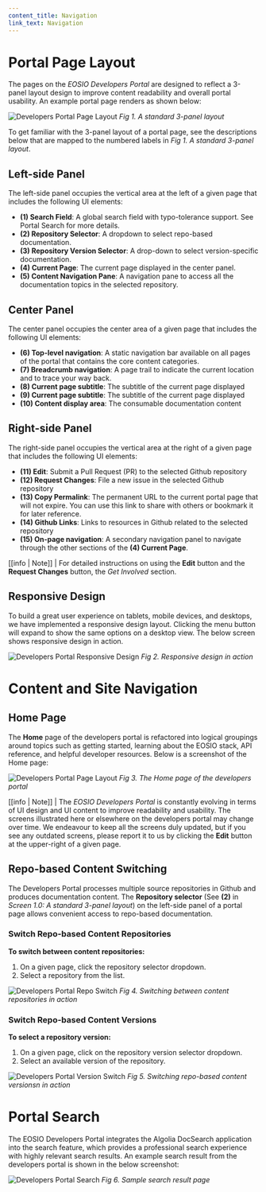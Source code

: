 ```yaml
---
content_title: Navigation
link_text: Navigation
---
```


# Portal Page Layout 

The pages on the _EOSIO Developers Portal_ are designed to reflect a 3-panel layout design to improve content readability and overall portal usability. An example portal page renders as shown below: 

![Developers Portal Page Layout](portal-page-layout-1.png "portal page layout")
*Fig 1. A standard 3-panel layout*

To get familiar with the 3-panel layout of a portal page, see the descriptions below that are mapped to the numbered labels in _Fig 1. A standard 3-panel layout_. 

## Left-side Panel

The left-side panel occupies the vertical area at the left of a given page that includes the following UI elements:

* **(1) Search Field**: A global search field with typo-tolerance support. See Portal Search for more details. 
* **(2) Repository Selector**: A dropdown to select repo-based documentation.
* **(3) Repository Version Selector**: A drop-down to select version-specific documentation. 
* **(4) Current Page**: The current page displayed in the center panel. 
* **(5) Content Navigation Pane**: A navigation pane to access all the documentation topics in the selected repository. 

## Center Panel
The center panel occupies the center area of a given page that includes the following UI elements: 

* **(6) Top-level navigation**: A static navigation bar available on all pages of the portal that contains the core content categories.
* **(7) Breadcrumb navigation**:  A page trail to indicate the current location and to trace your way back.
* **(8) Current page subtitle**: The subtitle of the current page displayed
* **(9) Current page subtitle**: The subtitle of the current page displayed
* **(10) Content display area**:  The consumable documentation content

## Right-side Panel
The right-side panel occupies the vertical area at the right of a given page that includes the following UI elements: 

* **(11) Edit**: Submit a Pull Request (PR) to the selected Github repository
* **(12) Request Changes**: File a new issue in the selected Github repository
* **(13) Copy Permalink**: The permanent URL to the current portal page that will not expire. You can use this link to share with others or bookmark it for later reference.
* **(14) Github Links**: Links to resources in Github related to the selected repository
* **(15) On-page navigation**: A secondary navigation panel to navigate through the other sections of the **(4) Current Page**.

[[info | Note]]
| For detailed instructions on using the **Edit** button and the **Request Changes** button, the _Get Involved_ section.

## Responsive Design

To build a great user experience on tablets, mobile devices, and desktops, we have implemented a responsive design layout. Clicking the menu button will expand to show the same options on a desktop view. The below screen shows responsive design in action.

![Developers Portal Responsive Design](responsive-design.gif "responsive design")
*Fig 2. Responsive design in action*

# Content and Site Navigation

## Home Page

The **Home** page of the developers portal is refactored into logical groupings around topics such as getting started, learning about the EOSIO stack, API reference, and helpful developer resources. Below is a screenshot of the Home page:

![Developers Portal Page Layout](dev-portal-home.png "dev portal home")
*Fig 3. The Home page of the developers portal*

[[info | Note]]
| The _EOSIO Developers Portal_ is constantly evolving in terms of UI design and UI content to improve readability and usability. The screens illustrated here or elsewhere on the developers portal may change over time. We endeavour to keep all the screens duly updated, but if you see any outdated screens, please report it to us by clicking the **Edit** button at the upper-right of a given page.

## Repo-based Content Switching 
The Developers Portal processes multiple source repositories in Github and produces documentation content. The **Repository selector** (See **(2)** in *Screen 1.0: A standard 3-panel layout*) on the left-side panel of a portal page allows convenient access to repo-based documentation.

### Switch Repo-based Content Repositories
**To switch between content repositories:**

1. On a given page, click the repository selector dropdown.
2. Select a repository from the list. 

![Developers Portal Repo Switch](repo-switch.gif "repo switch")
*Fig 4. Switching between content repositories in action*

### Switch Repo-based Content Versions
**To select a repository version:**

1. On a given page, click on the repository version selector dropdown. 
2. Select an available version of the repository.

![Developers Portal Version Switch](repo-switch.gif "version switch")
*Fig 5. Switching repo-based content versionsn in action*

# Portal Search 

The EOSIO Developers Portal integrates the Algolia DocSearch application into the search feature, which provides a professional search experience with highly relevant search results. An example search result from the developers portal is shown in the below screenshot:

![Developers Portal Search](search-page-result.png "portal search")
*Fig 6. Sample search result page*

